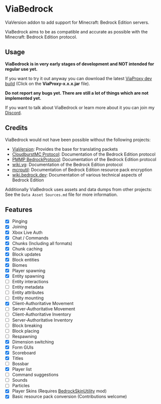 # ViaBedrock
ViaVersion addon to add support for Minecraft: Bedrock Edition servers.

ViaBedrock aims to be as compatible and accurate as possible with the Minecraft: Bedrock Edition protocol.

## Usage
**ViaBedrock is in very early stages of development and NOT intended for regular use yet.**

If you want to try it out anyway you can download the latest [ViaProxy dev build](https://build.lenni0451.net/job/ViaProxy/) (Click on the **ViaProxy-x.x.x.jar** file).

**Do not report any bugs yet. There are still a lot of things which are not implemented yet.**

If you want to talk about ViaBedrock or learn more about it you can join my [Discord](https://discord.gg/dCzT9XHEWu).

## Credits
ViaBedrock would not have been possible without the following projects:
- [ViaVersion](https://github.com/ViaVersion/ViaVersion): Provides the base for translating packets
- [CloudburstMC Protocol](https://github.com/CloudburstMC/Protocol): Documentation of the Bedrock Edition protocol
- [PMMP BedrockProtocol](https://github.com/pmmp/BedrockProtocol): Documentation of the Bedrock Edition protocol
- [wiki.vg](https://wiki.vg/Bedrock_Protocol): Documentation of the Bedrock Edition protocol
- [mcrputil](https://github.com/valaphee/mcrputil): Documentation of Bedrock Edition resource pack encryption
- [wiki.bedrock.dev](https://wiki.bedrock.dev): Documentation of various technical aspects of Bedrock Edition

Additionally ViaBedrock uses assets and data dumps from other projects: See the `Data Asset Sources.md` file for more information.

## Features
- [x] Pinging
- [x] Joining
- [x] Xbox Live Auth
- [x] Chat / Commands
- [x] Chunks (Including all formats)
- [x] Chunk caching
- [x] Block updates
- [x] Block entities
- [x] Biomes
- [x] Player spawning
- [x] Entity spawning
- [ ] Entity interactions
- [ ] Entity metadata
- [ ] Entity attributes
- [ ] Entity mounting
- [x] Client-Authoritative Movement
- [ ] Server-Authoritative Movement
- [ ] Client-Authoritative Inventory
- [ ] Server-Authoritative Inventory
- [ ] Block breaking
- [ ] Block placing
- [ ] Respawning
- [x] Dimension switching
- [x] Form GUIs
- [x] Scoreboard
- [x] Titles
- [ ] Bossbar
- [x] Player list
- [ ] Command suggestions
- [ ] Sounds
- [ ] Particles
- [x] Player Skins (Requires [BedrockSkinUtility](https://github.com/Camotoy/BedrockSkinUtility) mod)
- [x] Basic resource pack conversion (Contributions welcome)
